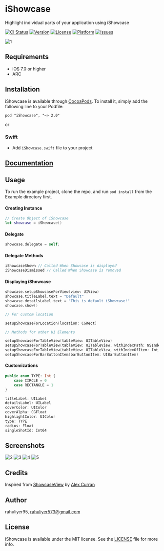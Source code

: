 # iShowcase

Highlight individual parts of your application using iShowcase

[![CI Status](http://img.shields.io/travis/rahuliyer95/iShowcase.svg?style=flat)](https://travis-ci.org/rahuliyer95/iShowcase)
[![Version](https://img.shields.io/cocoapods/v/iShowcase.svg?style=flat)](http://cocoadocs.org/docsets/iShowcase)
[![License](https://img.shields.io/cocoapods/l/iShowcase.svg?style=flat)](http://cocoadocs.org/docsets/iShowcase)
[![Platform](https://img.shields.io/cocoapods/p/iShowcase.svg?style=flat)](http://cocoadocs.org/docsets/iShowcase)
[![Issues](https://img.shields.io/github/issues/rahuliyer95/iShowcase.svg?style=flat)](http://www.github.com/rahuliyer95/iShowcase/issues?state=open)

![1](assets/1.png)

## Requirements
* iOS 7.0 or higher
* ARC

## Installation

iShowcase is available through [CocoaPods](http://cocoapods.org). To install
it, simply add the following line to your Podfile:

    pod "iShowcase", "~> 2.0"

or

### Swift
  * Add `iShowcase.swift` file to your project

## [Documentation](http://rahuliyer95.github.io/iShowcase/)

## Usage

To run the example project, clone the repo, and run `pod install` from the Example directory first.

#### Creating Instance

``` swift
// Create Object of iShowcase
let showcase = iShowcase()
```

#### Delegate

``` swift
showcase.delegate = self;
```

#### Delegate Methods

``` objective-c
iShowcaseShown // Called When Showcase is displayed
iShowcaseDismissed // Called When Showcase is removed
```

#### Displaying iShowcase

``` swift
showcase.setupShowcaseForView(view: UIView)
showcase.titleLabel.text = "Default"
showcase.detailsLabel.text = "This is default iShowcase!"
showcase.show()

// For custom location

setupShowcaseForLocation(location: CGRect)

// Methods for other UI Elements

setupShowcaseForTableView(tableView: UITableView)
setupShowcaseForTableView(tableView: UITableView, withIndexPath: NSIndexPath)
setupShowcaseForTableView(tableView: UITableView, withIndexOfItem: Int, andSectionOfItem: Int)
setupShowcaseForBarButtonItem(barButtonItem: UIBarButtonItem)
```

#### Customizations

``` swift
public enum TYPE: Int {
    case CIRCLE = 0
    case RECTANGLE = 1
}

titleLabel: UILabel
detailsLabel: UILabel
coverColor: UIColor
coverAlpha: CGFloat
highlightColor: UIColor
type: TYPE
radius: Float
singleShotId: Int64
```

## Screenshots

![2](assets/2.png)
![3](assets/3.png)
![4](assets/4.png)
![5](assets/5.png)

## Credits

Inspired from [ShowcaseView](https://github.com/amlcurran/Showcaseview) by [Alex Curran](https://github.com/amlcurran/)

## Author

rahuliyer95, rahuliyer573@gmail.com

## License

iShowcase is available under the MIT license. See the [LICENSE](LICENSE) file for more info.

